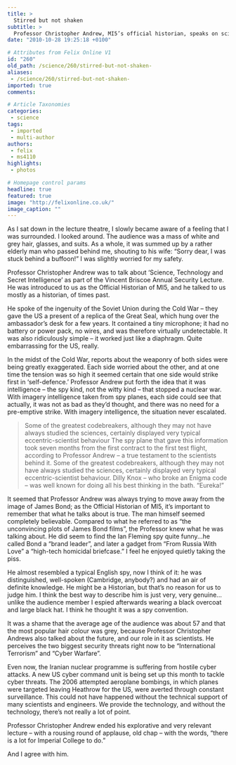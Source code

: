```yaml
---
title: >
  Stirred but not shaken
subtitle: >
  Professor Christopher Andrew, MI5’s official historian, speaks on science in the security service at the Vincent Briscoe Annual Security Lecture
date: "2010-10-28 19:25:18 +0100"

# Attributes from Felix Online V1
id: "260"
old_path: /science/260/stirred-but-not-shaken-
aliases:
 - /science/260/stirred-but-not-shaken-
imported: true
comments:

# Article Taxonomies
categories:
 - science
tags:
 - imported
 - multi-author
authors:
 - felix
 - ms4110
highlights:
 - photos

# Homepage control params
headline: true
featured: true
image: "http://felixonline.co.uk/"
image_caption: ""
---
```


As I sat down in the lecture theatre, I slowly became aware of a feeling that I was surrounded. I looked around. The audience was a mass of white and grey hair, glasses, and suits. As a whole, it was summed up by a rather elderly man who passed behind me, shouting to his wife: “Sorry dear, I was stuck behind a buffoon!” I was slightly worried for my safety.

Professor Christopher Andrew was to talk about ‘Science, Technology and Secret Intelligence’ as part of the Vincent Briscoe Annual Security Lecture. He was introduced to us as the Official Historian of MI5, and he talked to us mostly as a historian, of times past.

He spoke of the ingenuity of the Soviet Union during the Cold War – they gave the US a present of a replica of the Great Seal, which hung over the ambassador’s desk for a few years. It contained a tiny microphone; it had no battery or power pack, no wires, and was therefore virtually undetectable. It was also ridiculously simple – it worked just like a diaphragm. Quite embarrassing for the US, really.

In the midst of the Cold War, reports about the weaponry of both sides were being greatly exaggerated. Each side worried about the other, and at one time the tension was so high it seemed certain that one side would strike first in ‘self-defence.’ Professor Andrew put forth the idea that it was intelligence – the spy kind, not the witty kind – that stopped a nuclear war. With imagery intelligence taken from spy planes, each side could see that actually, it was not as bad as they’d thought, and there was no need for a pre-emptive strike. With imagery intelligence, the situation never escalated.
> Some of the greatest codebreakers, although they may not have always studied the sciences, certainly displayed very typical eccentric-scientist behaviour
The spy plane that gave this information took seven months from the first contract to the first test flight, according to Professor Andrew – a true testament to the scientists behind it. Some of the greatest codebreakers, although they may not have always studied the sciences, certainly displayed very typical eccentric-scientist behaviour. Dilly Knox – who broke an Enigma code – was well known for doing all his best thinking in the bath. “Eureka!”

It seemed that Professor Andrew was always trying to move away from the image of James Bond; as the Official Historian of MI5, it’s important to remember that what he talks about is true. The man himself seemed completely believable. Compared to what he referred to as “the unconvincing plots of James Bond films”, the Professor knew what he was talking about. He did seem to find the Ian Fleming spy quite funny...he called Bond a “brand leader”, and later a gadget from “From Russia With Love” a “high-tech homicidal briefcase.” I feel he enjoyed quietly taking the piss.

He almost resembled a typical English spy, now I think of it: he was distinguished, well-spoken (Cambridge, anybody?) and had an air of definite knowledge. He might be a Historian, but that’s no reason for us to judge him. I think the best way to describe him is just very, very genuine... unlike the audience member I espied afterwards wearing a black overcoat and large black hat. I think he thought it was a spy convention.

It was a shame that the average age of the audience was about 57 and that the most popular hair colour was grey, because Professor Christopher Andrews also talked about the future, and our role in it as scientists. He perceives the two biggest security threats right now to be “International Terrorism” and “Cyber Warfare”.

Even now, the Iranian nuclear programme is suffering from hostile cyber attacks. A new US cyber command unit is being set up this month to tackle cyber threats. The 2006 attempted aeroplane bombings, in which planes were targeted leaving Heathrow for the US, were averted through constant surveillance. This could not have happened without the technical support of many scientists and engineers. We provide the technology, and without the technology, there’s not really a lot of point.

Professor Christopher Andrew ended his explorative and very relevant lecture – with a rousing round of applause, old chap – with the words, “there is a lot for Imperial College to do.”

And I agree with him.
